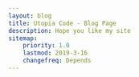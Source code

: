```yaml
---
layout: blog
title: Utopia Code - Blog Page
description: Hope you like my site
sitemap:
    priority: 1.0
    lastmod: 2019-3-16
    changefreq: Depends
---
```

